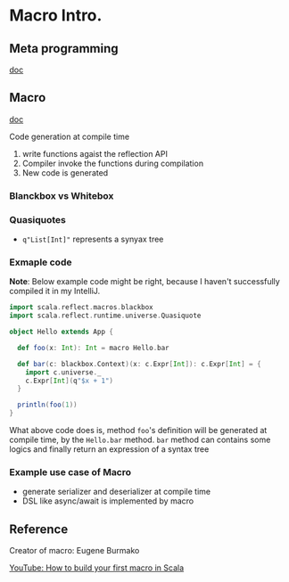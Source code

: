 # Macro Intro.

## Meta programming

[doc](https://scalameta.org/docs/trees/guide.html)

## Macro

[doc](https://docs.scala-lang.org/overviews/macros/overview.html)

Code generation at compile time

1. write functions agaist the reflection API
2. Compiler invoke the functions during compilation
3. New code is generated

### Blanckbox vs Whitebox

### Quasiquotes

* `q"List[Int]"` represents a synyax tree

### Exmaple code

**Note**: Below example code might be right, because I haven't successfully compiled it in my IntelliJ.

```scala
import scala.reflect.macros.blackbox
import scala.reflect.runtime.universe.Quasiquote

object Hello extends App {

  def foo(x: Int): Int = macro Hello.bar

  def bar(c: blackbox.Context)(x: c.Expr[Int]): c.Expr[Int] = {
    import c.universe._
    c.Expr[Int](q"$x + 1")
  }

  println(foo(1))
}
```

What above code does is, method `foo`'s definition will be generated at compile time, by the `Hello.bar` method. `bar` method can contains some logics and finally return an expression of a syntax tree

### Example use case of Macro

* generate serializer and deserializer at compile time
* DSL like async/await is implemented by macro


## Reference

Creator of macro: Eugene Burmako

[YouTube: How to build your first macro in Scala](https://www.youtube.com/watch?v=b0Of39Dy8jY)